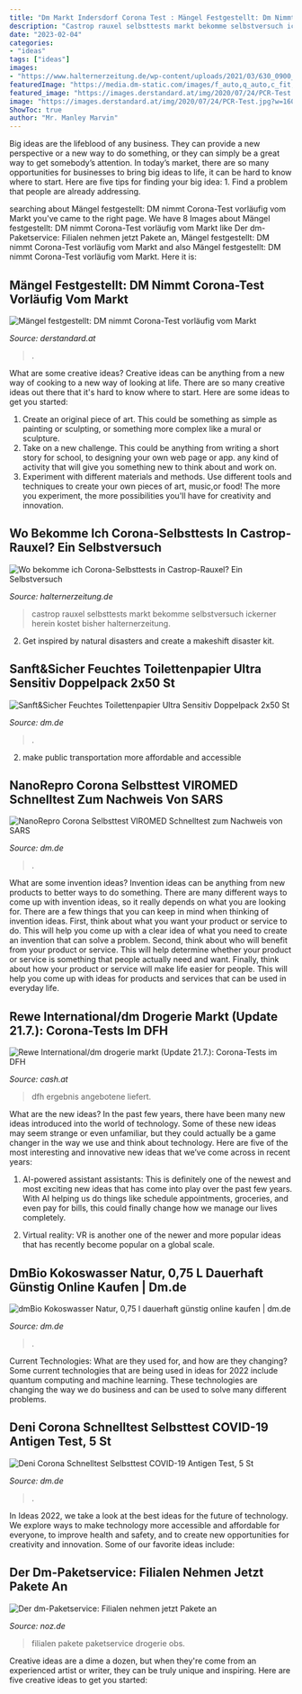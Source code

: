 ```yaml
---
title: "Dm Markt Indersdorf Corona Test : Mängel Festgestellt: Dm Nimmt Corona-test Vorläufig Vom Markt"
description: "Castrop rauxel selbsttests markt bekomme selbstversuch ickerner herein kostet bisher halternerzeitung"
date: "2023-02-04"
categories:
- "ideas"
tags: ["ideas"]
images:
- "https://www.halternerzeitung.de/wp-content/uploads/2021/03/630_0900_1622056_apothekeickern-1024x682.jpg"
featuredImage: "https://media.dm-static.com/images/f_auto,q_auto,c_fit,w_500,h_440/v1617789675/products/pim/799462_manuell_2/deni-corona-schnelltest-selbsttest-covid-19-antigen-test"
featured_image: "https://images.derstandard.at/img/2020/07/24/PCR-Test.jpg?w=1600&amp;s=2d6c153a"
image: "https://images.derstandard.at/img/2020/07/24/PCR-Test.jpg?w=1600&amp;s=2d6c153a"
ShowToc: true
author: "Mr. Manley Marvin"
---
```



Big ideas are the lifeblood of any business. They can provide a new perspective or a new way to do something, or they can simply be a great way to get somebody’s attention. In today’s market, there are so many opportunities for businesses to bring big ideas to life, it can be hard to know where to start. Here are five tips for finding your big idea: 1. Find a problem that people are already addressing.

	

		
searching about Mängel festgestellt: DM nimmt Corona-Test vorläufig vom Markt you've came to the right page. We have 8 Images about Mängel festgestellt: DM nimmt Corona-Test vorläufig vom Markt like Der dm-Paketservice: Filialen nehmen jetzt Pakete an, Mängel festgestellt: DM nimmt Corona-Test vorläufig vom Markt and also Mängel festgestellt: DM nimmt Corona-Test vorläufig vom Markt. Here it is:
		
    
## Mängel Festgestellt: DM Nimmt Corona-Test Vorläufig Vom Markt

<img loading=lazy src="https://images.derstandard.at/img/2020/07/24/PCR-Test.jpg?w=1600&amp;s=2d6c153a" onerror="this.onerror=null;this.src='https://tse3.mm.bing.net/th?id=OIP.Zu253CcsfIev98ZAMJaB3QHaFK&amp;pid=15.1';" alt="Mängel festgestellt: DM nimmt Corona-Test vorläufig vom Markt">

_Source: derstandard.at_

>. 

	

What are some creative ideas?
Creative ideas can be anything from a new way of cooking to a new way of looking at life. There are so many creative ideas out there that it's hard to know where to start. Here are some ideas to get you started: 
1. Create an original piece of art. This could be something as simple as painting or sculpting, or something more complex like a mural or sculpture. 
2. Take on a new challenge. This could be anything from writing a short story for school, to designing your own web page or app. any kind of activity that will give you something new to think about and work on. 
3. Experiment with different materials and methods. Use different tools and techniques to create your own pieces of art, music,or food! The more you experiment, the more possibilities you'll have for creativity and innovation.

    
## Wo Bekomme Ich Corona-Selbsttests In Castrop-Rauxel? Ein Selbstversuch

<img loading=lazy src="https://www.halternerzeitung.de/wp-content/uploads/2021/03/630_0900_1622056_apothekeickern-1024x682.jpg" onerror="this.onerror=null;this.src='https://tse2.mm.bing.net/th?id=OIP.3_44FBQjzwPNXrFQ1gjnnQHaE7&amp;pid=15.1';" alt="Wo bekomme ich Corona-Selbsttests in Castrop-Rauxel? Ein Selbstversuch">

_Source: halternerzeitung.de_

>castrop rauxel selbsttests markt bekomme selbstversuch ickerner herein kostet bisher halternerzeitung. 

	

2. Get inspired by natural disasters and create a makeshift disaster kit.

    
## Sanft&amp;Sicher Feuchtes Toilettenpapier Ultra Sensitiv Doppelpack 2x50 St

<img loading=lazy src="https://media.dm-static.com/images/f_auto,q_auto,c_fit,w_500,h_440/v1608540026/products/pim/4058172593116-2304038/sanft-und-sicher-feuchtes-toilettenpapier-ultra-sensitiv-doppelpack-2x50-st" onerror="this.onerror=null;this.src='https://tse1.mm.bing.net/th?id=OIP.OsdEehKgDWLPuFlPmqC61gAAAA&amp;pid=15.1';" alt="Sanft&amp;Sicher Feuchtes Toilettenpapier Ultra Sensitiv Doppelpack 2x50 St">

_Source: dm.de_

>. 

	

2. make public transportation more affordable and accessible

    
## NanoRepro Corona Selbsttest VIROMED Schnelltest Zum Nachweis Von SARS

<img loading=lazy src="https://media.dm-static.com/images/v1599833609/products/pim/eyecatcher_new_de/new_de.svg" onerror="this.onerror=null;this.src='https://tse4.mm.bing.net/th?id=OIP.Ureq6M2991S9jb81kjnffAEsCK&amp;pid=15.1';" alt="NanoRepro Corona Selbsttest VIROMED Schnelltest zum Nachweis von SARS">

_Source: dm.de_

>. 

	

What are some invention ideas?
Invention ideas can be anything from new products to better ways to do something. There are many different ways to come up with invention ideas, so it really depends on what you are looking for. There are a few things that you can keep in mind when thinking of invention ideas. 
First, think about what you want your product or service to do. This will help you come up with a clear idea of what you need to create an invention that can solve a problem. Second, think about who will benefit from your product or service. This will help determine whether your product or service is something that people actually need and want. Finally, think about how your product or service will make life easier for people. This will help you come up with ideas for products and services that can be used in everyday life.

    
## Rewe International/dm Drogerie Markt (Update 21.7.): Corona-Tests Im DFH

<img loading=lazy src="https://www.cash.at/news/media/15/dm-corona-test-147604-height350.jpeg" onerror="this.onerror=null;this.src='https://tse2.mm.bing.net/th?id=OIP.4caqJ-a_xX1mwBGhGlxFfgHaEK&amp;pid=15.1';" alt="Rewe International/dm drogerie markt (Update 21.7.): Corona-Tests im DFH">

_Source: cash.at_

>dfh ergebnis angebotene liefert. 

	

What are the new ideas?
In the past few years, there have been many new ideas introduced into the world of technology. Some of these new ideas may seem strange or even unfamiliar, but they could actually be a game changer in the way we use and think about technology. Here are five of the most interesting and innovative new ideas that we’ve come across in recent years:
1. AI-powered assistant assistants: This is definitely one of the newest and most exciting new ideas that has come into play over the past few years. With AI helping us do things like schedule appointments, groceries, and even pay for bills, this could finally change how we manage our lives completely.

2. Virtual reality: VR is another one of the newer and more popular ideas that has recently become popular on a global scale.

    
## DmBio Kokoswasser Natur, 0,75 L Dauerhaft Günstig Online Kaufen | Dm.de

<img loading=lazy src="https://media.dm-static.com/images/f_auto,q_auto,c_fit,w_500,h_440/v1587704457/products/pim/4058172227400-2207641/dmbio-kokoswasser-natur" onerror="this.onerror=null;this.src='https://tse3.mm.bing.net/th?id=OIP.EGcu-YLIqWOyVj3D7g845gAAAA&amp;pid=15.1';" alt="dmBio Kokoswasser Natur, 0,75 l dauerhaft günstig online kaufen | dm.de">

_Source: dm.de_

>. 

	

Current Technologies: What are they used for, and how are they changing?
Some current technologies that are being used in ideas for 2022 include quantum computing and machine learning. These technologies are changing the way we do business and can be used to solve many different problems.

    
## Deni Corona Schnelltest Selbsttest COVID-19 Antigen Test, 5 St

<img loading=lazy src="https://media.dm-static.com/images/f_auto,q_auto,c_fit,w_500,h_440/v1617789675/products/pim/799462_manuell_2/deni-corona-schnelltest-selbsttest-covid-19-antigen-test" onerror="this.onerror=null;this.src='https://tse1.mm.bing.net/th?id=OIP.WeBcxRU_tuvxNAyZ41NzGwHaDP&amp;pid=15.1';" alt="Deni Corona Schnelltest Selbsttest COVID-19 Antigen Test, 5 St">

_Source: dm.de_

>. 

	

In Ideas 2022, we take a look at the best ideas for the future of technology. We explore ways to make technology more accessible and affordable for everyone, to improve health and safety, and to create new opportunities for creativity and innovation. Some of our favorite ideas include: 

    
## Der Dm-Paketservice: Filialen Nehmen Jetzt Pakete An

<img loading=lazy src="https://www.noz-cdn.de/media/2020/02/25/die-drogeriekette-dm-testet-derzeit-in-berlin-bra_202002251202_full.jpeg" onerror="this.onerror=null;this.src='https://tse2.mm.bing.net/th?id=OIP.mN9qwJUcPuv6WV2DcigdZgHaEK&amp;pid=15.1';" alt="Der dm-Paketservice: Filialen nehmen jetzt Pakete an">

_Source: noz.de_

>filialen pakete paketservice drogerie obs. 

	

Creative ideas are a dime a dozen, but when they're come from an experienced artist or writer, they can be truly unique and inspiring. Here are five creative ideas to get you started: 

